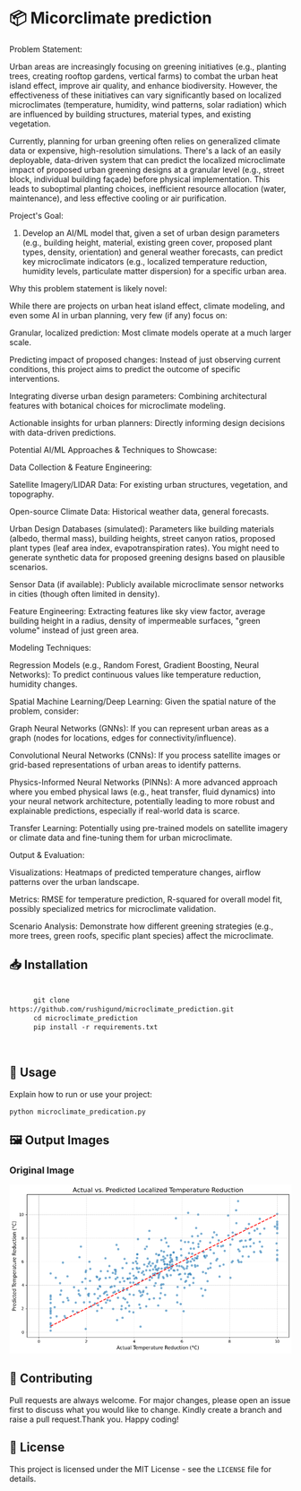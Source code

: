<!DOCTYPE html>
<html lang="en">
<head>
  <meta charset="UTF-8">
  <meta name="viewport" content="width=device-width, initial-scale=1">

</head>
<body>

  <h1>📦 Micorclimate prediction</h1>
  <p>
Problem Statement:

Urban areas are increasingly focusing on greening initiatives (e.g., planting trees, creating rooftop gardens, vertical farms) to combat the urban heat island effect, improve air quality, and enhance biodiversity. However, the effectiveness of these initiatives can vary significantly based on localized microclimates (temperature, humidity, wind patterns, solar radiation) which are influenced by building structures, material types, and existing vegetation.

Currently, planning for urban greening often relies on generalized climate data or expensive, high-resolution simulations. There's a lack of an easily deployable, data-driven system that can predict the localized microclimate impact of proposed urban greening designs at a granular level (e.g., street block, individual building façade) before physical implementation. This leads to suboptimal planting choices, inefficient resource allocation (water, maintenance), and less effective cooling or air purification.

Project's Goal:

1. Develop an AI/ML model that, given a set of urban design parameters (e.g., building height, material, existing green cover, proposed plant types, density, orientation) and general weather forecasts, can predict key microclimate indicators (e.g., localized temperature reduction, humidity levels, particulate matter dispersion) for a specific urban area.

Why this problem statement is likely novel:

While there are projects on urban heat island effect, climate modeling, and even some AI in urban planning, very few (if any) focus on:

Granular, localized prediction: Most climate models operate at a much larger scale.

Predicting impact of proposed changes: Instead of just observing current conditions, this project aims to predict the outcome of specific interventions.

Integrating diverse urban design parameters: Combining architectural features with botanical choices for microclimate modeling.

Actionable insights for urban planners: Directly informing design decisions with data-driven predictions.

Potential AI/ML Approaches & Techniques to Showcase:

Data Collection & Feature Engineering:

Satellite Imagery/LIDAR Data: For existing urban structures, vegetation, and topography.

Open-source Climate Data: Historical weather data, general forecasts.

Urban Design Databases (simulated): Parameters like building materials (albedo, thermal mass), building heights, street canyon ratios, proposed plant types (leaf area index, evapotranspiration rates). You might need to generate synthetic data for proposed greening designs based on plausible scenarios.

Sensor Data (if available): Publicly available microclimate sensor networks in cities (though often limited in density).

Feature Engineering: Extracting features like sky view factor, average building height in a radius, density of impermeable surfaces, "green volume" instead of just green area.

Modeling Techniques:

Regression Models (e.g., Random Forest, Gradient Boosting, Neural Networks): To predict continuous values like temperature reduction, humidity changes.

Spatial Machine Learning/Deep Learning: Given the spatial nature of the problem, consider:

Graph Neural Networks (GNNs): If you can represent urban areas as a graph (nodes for locations, edges for connectivity/influence).

Convolutional Neural Networks (CNNs): If you process satellite images or grid-based representations of urban areas to identify patterns.

Physics-Informed Neural Networks (PINNs): A more advanced approach where you embed physical laws (e.g., heat transfer, fluid dynamics) into your neural network architecture, potentially leading to more robust and explainable predictions, especially if real-world data is scarce.

Transfer Learning: Potentially using pre-trained models on satellite imagery or climate data and fine-tuning them for urban microclimate.

Output & Evaluation:

Visualizations: Heatmaps of predicted temperature changes, airflow patterns over the urban landscape.

Metrics: RMSE for temperature prediction, R-squared for overall model fit, possibly specialized metrics for microclimate validation.

Scenario Analysis: Demonstrate how different greening strategies (e.g., more trees, green roofs, specific plant species) affect the microclimate.
  </p>

  <h2>📥 Installation</h2>
  <pre>
    <code>
      git clone https://github.com/rushigund/microclimate_prediction.git
      cd microclimate_prediction
      pip install -r requirements.txt
    </code>
  </pre>

  <h2>🚀 Usage</h2>
  <p>Explain how to run or use your project:</p>
  <pre><code>python microclimate_predication.py</code></pre>

  <h2>🖼️ Output Images</h2>
  <div class="image-gallery">
    <h3>Original Image</h3>
    <img src="Dashbards/download.png" alt="Original Input Image">

  </div>

  <h2>🤝 Contributing</h2>
  <p>Pull requests are always welcome. For major changes, please open an issue first to discuss what you would like to change. Kindly create a branch and raise a pull request.Thank you. Happy coding!</p>

  <h2>📄 License</h2>
  <p>This project is licensed under the MIT License - see the <code>LICENSE</code> file for details.</p>

</body>
</html>
